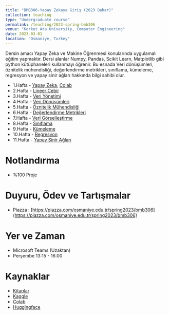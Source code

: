 ```yaml
---
title: "BMB306-Yapay Zekaya Giriş (2023 Bahar)"
collection: teaching
type: "Undergraduate course"
permalink: /teaching/2023-spring-bmb306
venue: "Korkut Ata University, Computer Engineering"
date: 2023-03-01
location: "Osmaniye, Turkey"
---
```

Dersin amacı Yapay Zeka ve Makine Öğrenmesi konularında uygulamalı eğitim yapmaktır. Dersi alanlar Numpy, Pandas, Scikit Learn, Matplotlib gibi python kütüphaneleri kullanmayı öğrenir. Bu esnada Veri dönüşümleri, öznitelik mühendisliği, değerlendirme metrikleri, sınıflama, kümeleme, regresyon ve yapay sinir ağları hakkında bilgi sahibi olur.


*  1.Hafta - [Yapay Zeka](https://tr.wikipedia.org/wiki/Yapay_zek%C3%A2), [Colab](https://colab.research.google.com/)
*  2.Hafta - [Lineer Cebir](https://numpy.org/devdocs/user/quickstart.html)
*  3.Hafta - [Veri Yönetimi](https://pandas.pydata.org/docs/getting_started/intro_tutorials/index.html)
*  4.Hafta - [Veri Dönüşümleri](https://scikit-learn.org/stable/data_transforms.html)
*  5.Hafta - [Öznitelik Mühendisliği](https://scikit-learn.org/stable/modules/feature_selection.html)
*  6.Hafta - [Değerlendirme Metrikleri](https://scikit-learn.org/stable/model_selection.html)
*  7.Hafta - [Veri Görselleştirme](https://matplotlib.org/stable/tutorials/index)
*  8.Hafta - [Sınıflama](https://scikit-learn.org/dev/supervised_learning.html#supervised-learning)
* 9.Hafta - [Kümeleme](https://scikit-learn.org/dev/modules/clustering.html#clustering)
* 10.Hafta - [Regresyon](https://scikit-learn.org/dev/supervised_learning.html#supervised-learning)
* 11.Hafta - [Yapay Sinir Ağları](https://scikit-learn.org/dev/modules/neural_networks_supervised.html) 


Notlandırma
====== 
* %100 Proje


Duyuru, Ödev ve Tartışmalar
======
* Piazza : [https://piazza.com/osmaniye.edu.tr/spring2023/bmb306](https://piazza.com/osmaniye.edu.tr/spring2023/bmb306)


Yer ve Zaman
====== 
* Microsoft Teams (Uzaktan)
* Perşembe 13:15 - 16:00


Kaynaklar
====== 
* [Kitaplar](https://github.com/aucan/ml-road/tree/master/resources)
* [Kaggle](https://www.kaggle.com/rohanrao/automl-tutorial-tps-september-2021) 
* [Colab](https://colab.research.google.com/) 
* [Huggingface](https://huggingface.co/)
